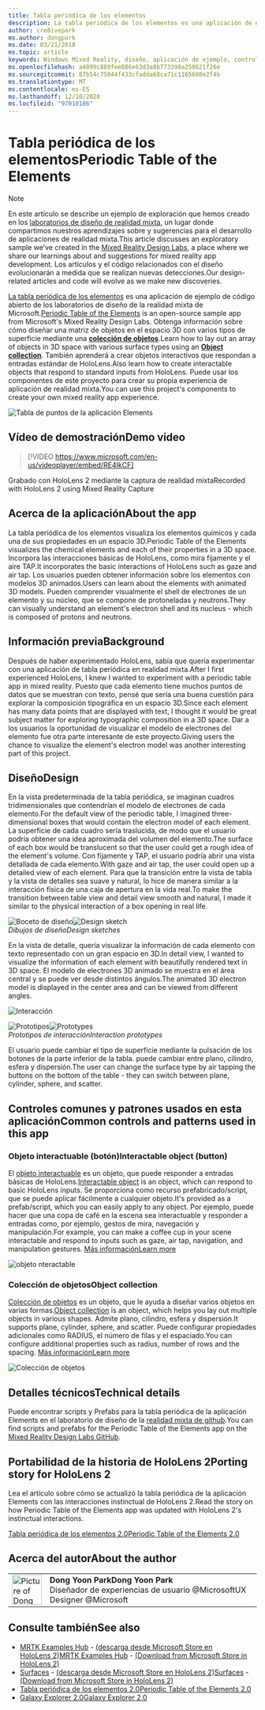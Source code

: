 ```yaml
---
title: Tabla periódica de los elementos
description: La tabla periódica de los elementos es una aplicación de ejemplo de código abierto de los laboratorios de diseño de la realidad mixta de Microsoft. Aprende cómo diseñar una matriz de objetos en el espacio 3D con distintos tipos de superficie mediante una colección de objetos.
author: cre8ivepark
ms.author: dongpark
ms.date: 03/21/2018
ms.topic: article
keywords: Windows Mixed Reality, diseño, aplicación de ejemplo, controles, MRTK, kit de herramientas de realidad mixta, Unity, aplicaciones de ejemplo, aplicaciones de ejemplo, código abierto, Microsoft Store, HoloLens, auriculares de realidad mixta, auriculares de realidad mixta de Windows, auriculares de realidad virtual
ms.openlocfilehash: a4099c889fee886e63d3a8b773398a250621f26e
ms.sourcegitcommit: 87b54c75044f433cfadda68ca71c1165608e2f4b
ms.translationtype: MT
ms.contentlocale: es-ES
ms.lasthandoff: 12/10/2020
ms.locfileid: "97010186"
---
```

# <a name="periodic-table-of-the-elements"></a><span data-ttu-id="c6739-105">Tabla periódica de los elementos</span><span class="sxs-lookup"><span data-stu-id="c6739-105">Periodic Table of the Elements</span></span>

>[!NOTE]
><span data-ttu-id="c6739-106">En este artículo se describe un ejemplo de exploración que hemos creado en los [laboratorios de diseño de realidad mixta](https://github.com/Microsoft/MRDesignLabs_Unity), un lugar donde compartimos nuestros aprendizajes sobre y sugerencias para el desarrollo de aplicaciones de realidad mixta.</span><span class="sxs-lookup"><span data-stu-id="c6739-106">This article discusses an exploratory sample we’ve created in the [Mixed Reality Design Labs](https://github.com/Microsoft/MRDesignLabs_Unity), a place where we share our learnings about and suggestions for mixed reality app development.</span></span> <span data-ttu-id="c6739-107">Los artículos y el código relacionados con el diseño evolucionarán a medida que se realizan nuevas detecciones.</span><span class="sxs-lookup"><span data-stu-id="c6739-107">Our design-related articles and code will evolve as we make new discoveries.</span></span>

<span data-ttu-id="c6739-108">[La tabla periódica de los elementos](https://github.com/Microsoft/MRDesignLabs_Unity_PeriodicTable) es una aplicación de ejemplo de código abierto de los laboratorios de diseño de la realidad mixta de Microsoft.</span><span class="sxs-lookup"><span data-stu-id="c6739-108">[Periodic Table of the Elements](https://github.com/Microsoft/MRDesignLabs_Unity_PeriodicTable) is an open-source sample app from Microsoft's Mixed Reality Design Labs.</span></span> <span data-ttu-id="c6739-109">Obtenga información sobre cómo diseñar una matriz de objetos en el espacio 3D con varios tipos de superficie mediante una **[colección de objetos](../../design/object-collection.md)**.</span><span class="sxs-lookup"><span data-stu-id="c6739-109">Learn how to lay out an array of objects in 3D space with various surface types using an **[Object collection](../../design/object-collection.md)**.</span></span> <span data-ttu-id="c6739-110">También aprenderá a crear objetos interactivos que respondan a entradas estándar de HoloLens.</span><span class="sxs-lookup"><span data-stu-id="c6739-110">Also learn how to create interactable objects that respond to standard inputs from HoloLens.</span></span> <span data-ttu-id="c6739-111">Puede usar los componentes de este proyecto para crear su propia experiencia de aplicación de realidad mixta.</span><span class="sxs-lookup"><span data-stu-id="c6739-111">You can use this project's components to create your own mixed reality app experience.</span></span>

![Tabla de puntos de la aplicación Elements](images/640px-periodictable-hero.jpg)

## <a name="demo-video"></a><span data-ttu-id="c6739-113">Vídeo de demostración</span><span class="sxs-lookup"><span data-stu-id="c6739-113">Demo video</span></span> 
> [!VIDEO https://www.microsoft.com/en-us/videoplayer/embed/RE4IkCF]

<span data-ttu-id="c6739-114">Grabado con HoloLens 2 mediante la captura de realidad mixta</span><span class="sxs-lookup"><span data-stu-id="c6739-114">Recorded with HoloLens 2 using Mixed Reality Capture</span></span>

## <a name="about-the-app"></a><span data-ttu-id="c6739-115">Acerca de la aplicación</span><span class="sxs-lookup"><span data-stu-id="c6739-115">About the app</span></span>

<span data-ttu-id="c6739-116">La tabla periódica de los elementos visualiza los elementos químicos y cada una de sus propiedades en un espacio 3D.</span><span class="sxs-lookup"><span data-stu-id="c6739-116">Periodic Table of the Elements visualizes the chemical elements and each of their properties in a 3D space.</span></span> <span data-ttu-id="c6739-117">Incorpora las interacciones básicas de HoloLens, como mira fijamente y el aire TAP.</span><span class="sxs-lookup"><span data-stu-id="c6739-117">It incorporates the basic interactions of HoloLens such as gaze and air tap.</span></span> <span data-ttu-id="c6739-118">Los usuarios pueden obtener información sobre los elementos con modelos 3D animados.</span><span class="sxs-lookup"><span data-stu-id="c6739-118">Users can learn about the elements with animated 3D models.</span></span> <span data-ttu-id="c6739-119">Pueden comprender visualmente el shell de electrones de un elemento y su núcleo, que se compone de protoneladas y neutrons.</span><span class="sxs-lookup"><span data-stu-id="c6739-119">They can visually understand an element's electron shell and its nucleus - which is composed of protons and neutrons.</span></span>

## <a name="background"></a><span data-ttu-id="c6739-120">Información previa</span><span class="sxs-lookup"><span data-stu-id="c6739-120">Background</span></span>

<span data-ttu-id="c6739-121">Después de haber experimentado HoloLens, sabía que quería experimentar con una aplicación de tabla periódica en realidad mixta.</span><span class="sxs-lookup"><span data-stu-id="c6739-121">After I first experienced HoloLens, I knew I wanted to experiment with a periodic table app in mixed reality.</span></span> <span data-ttu-id="c6739-122">Puesto que cada elemento tiene muchos puntos de datos que se muestran con texto, pensé que sería una buena cuestión para explorar la composición tipográfica en un espacio 3D.</span><span class="sxs-lookup"><span data-stu-id="c6739-122">Since each element has many data points that are displayed with text, I thought it would be great subject matter for exploring typographic composition in a 3D space.</span></span> <span data-ttu-id="c6739-123">Dar a los usuarios la oportunidad de visualizar el modelo de electrones del elemento fue otra parte interesante de este proyecto.</span><span class="sxs-lookup"><span data-stu-id="c6739-123">Giving users the chance to visualize the element's electron model was another interesting part of this project.</span></span>

## <a name="design"></a><span data-ttu-id="c6739-124">Diseño</span><span class="sxs-lookup"><span data-stu-id="c6739-124">Design</span></span>

<span data-ttu-id="c6739-125">En la vista predeterminada de la tabla periódica, se imaginan cuadros tridimensionales que contendrían el modelo de electrones de cada elemento.</span><span class="sxs-lookup"><span data-stu-id="c6739-125">For the default view of the periodic table, I imagined three-dimensional boxes that would contain the electron model of each element.</span></span> <span data-ttu-id="c6739-126">La superficie de cada cuadro sería traslúcida, de modo que el usuario podría obtener una idea aproximada del volumen del elemento.</span><span class="sxs-lookup"><span data-stu-id="c6739-126">The surface of each box would be translucent so that the user could get a rough idea of the element's volume.</span></span> <span data-ttu-id="c6739-127">Con fijamente y TAP, el usuario podría abrir una vista detallada de cada elemento.</span><span class="sxs-lookup"><span data-stu-id="c6739-127">With gaze and air tap, the user could open up a detailed view of each element.</span></span> <span data-ttu-id="c6739-128">Para que la transición entre la vista de tabla y la vista de detalles sea suave y natural, lo hice de manera similar a la interacción física de una caja de apertura en la vida real.</span><span class="sxs-lookup"><span data-stu-id="c6739-128">To make the transition between table view and detail view smooth and natural, I made it similar to the physical interaction of a box opening in real life.</span></span>

<span data-ttu-id="c6739-129">![Boceto de diseño](images/640px-sketch20170406.jpg)</span><span class="sxs-lookup"><span data-stu-id="c6739-129">![Design sketch](images/640px-sketch20170406.jpg)</span></span><br>
<span data-ttu-id="c6739-130">*Dibujos de diseño*</span><span class="sxs-lookup"><span data-stu-id="c6739-130">*Design sketches*</span></span>

<span data-ttu-id="c6739-131">En la vista de detalle, quería visualizar la información de cada elemento con texto representado con un gran espacio en 3D.</span><span class="sxs-lookup"><span data-stu-id="c6739-131">In detail view, I wanted to visualize the information of each element with beautifully rendered text in 3D space.</span></span> <span data-ttu-id="c6739-132">El modelo de electrones 3D animado se muestra en el área central y se puede ver desde distintos ángulos.</span><span class="sxs-lookup"><span data-stu-id="c6739-132">The animated 3D electron model is displayed in the center area and can be viewed from different angles.</span></span>

![Interacción](images/640px-periodictable-interaction.jpg)

<span data-ttu-id="c6739-134">![Prototipos](images/640px-periodictable-prototypes.jpg)</span><span class="sxs-lookup"><span data-stu-id="c6739-134">![Prototypes](images/640px-periodictable-prototypes.jpg)</span></span><br>
<span data-ttu-id="c6739-135">*Prototipos de interacción*</span><span class="sxs-lookup"><span data-stu-id="c6739-135">*Interaction prototypes*</span></span>

<span data-ttu-id="c6739-136">El usuario puede cambiar el tipo de superficie mediante la pulsación de los botones de la parte inferior de la tabla. puede cambiar entre plano, cilindro, esfera y dispersión.</span><span class="sxs-lookup"><span data-stu-id="c6739-136">The user can change the surface type by air tapping the buttons on the bottom of the table - they can switch between plane, cylinder, sphere, and scatter.</span></span>

## <a name="common-controls-and-patterns-used-in-this-app"></a><span data-ttu-id="c6739-137">Controles comunes y patrones usados en esta aplicación</span><span class="sxs-lookup"><span data-stu-id="c6739-137">Common controls and patterns used in this app</span></span>

### <a name="interactable-object-button"></a><span data-ttu-id="c6739-138">Objeto interactuable (botón)</span><span class="sxs-lookup"><span data-stu-id="c6739-138">Interactable object (button)</span></span>

<span data-ttu-id="c6739-139">El [objeto interactuable](../../design/interactable-object.md) es un objeto, que puede responder a entradas básicas de HoloLens.</span><span class="sxs-lookup"><span data-stu-id="c6739-139">[Interactable object](../../design/interactable-object.md) is an object, which can respond to basic HoloLens inputs.</span></span> <span data-ttu-id="c6739-140">Se proporciona como recurso prefabricado/script, que se puede aplicar fácilmente a cualquier objeto.</span><span class="sxs-lookup"><span data-stu-id="c6739-140">It's provided as a prefab/script, which you can easily apply to any object.</span></span> <span data-ttu-id="c6739-141">Por ejemplo, puede hacer que una copa de café en la escena sea interactuable y responder a entradas como, por ejemplo, gestos de mira, navegación y manipulación.</span><span class="sxs-lookup"><span data-stu-id="c6739-141">For example, you can make a coffee cup in your scene interactable and respond to inputs such as gaze, air tap, navigation, and manipulation gestures.</span></span> [<span data-ttu-id="c6739-142">Más información</span><span class="sxs-lookup"><span data-stu-id="c6739-142">Learn more</span></span>](../../design/interactable-object.md)

![objeto nteractable](images/640px-periodictable-interactableobject.jpg)

### <a name="object-collection"></a><span data-ttu-id="c6739-144">Colección de objetos</span><span class="sxs-lookup"><span data-stu-id="c6739-144">Object collection</span></span>

<span data-ttu-id="c6739-145">[Colección de objetos](../../design/object-collection.md) es un objeto, que le ayuda a diseñar varios objetos en varias formas.</span><span class="sxs-lookup"><span data-stu-id="c6739-145">[Object collection](../../design/object-collection.md) is an object, which helps you lay out multiple objects in various shapes.</span></span> <span data-ttu-id="c6739-146">Admite plano, cilindro, esfera y dispersión.</span><span class="sxs-lookup"><span data-stu-id="c6739-146">It supports plane, cylinder, sphere, and scatter.</span></span> <span data-ttu-id="c6739-147">Puede configurar propiedades adicionales como RADIUS, el número de filas y el espaciado.</span><span class="sxs-lookup"><span data-stu-id="c6739-147">You can configure additional properties such as radius, number of rows and the spacing.</span></span> [<span data-ttu-id="c6739-148">Más información</span><span class="sxs-lookup"><span data-stu-id="c6739-148">Learn more</span></span>](../../design/object-collection.md)

![Colección de objetos](images/640px-periodictable-collections.jpg)

## <a name="technical-details"></a><span data-ttu-id="c6739-150">Detalles técnicos</span><span class="sxs-lookup"><span data-stu-id="c6739-150">Technical details</span></span>

<span data-ttu-id="c6739-151">Puede encontrar scripts y Prefabs para la tabla periódica de la aplicación Elements en el laboratorio de diseño de la [realidad mixta de github](https://github.com/Microsoft/MRDesignLabs_Unity_PeriodicTable).</span><span class="sxs-lookup"><span data-stu-id="c6739-151">You can find scripts and prefabs for the Periodic Table of the Elements app on the [Mixed Reality Design Labs GitHub](https://github.com/Microsoft/MRDesignLabs_Unity_PeriodicTable).</span></span>

## <a name="porting-story-for-hololens-2"></a><span data-ttu-id="c6739-152">Portabilidad de la historia de HoloLens 2</span><span class="sxs-lookup"><span data-stu-id="c6739-152">Porting story for HoloLens 2</span></span>

<span data-ttu-id="c6739-153">Lea el artículo sobre cómo se actualizó la tabla periódica de la aplicación Elements con las interacciones instinctual de HoloLens 2.</span><span class="sxs-lookup"><span data-stu-id="c6739-153">Read the story on how Periodic Table of the Elements app was updated with HoloLens 2's instinctual interactions.</span></span>

[<span data-ttu-id="c6739-154">Tabla periódica de los elementos 2.0</span><span class="sxs-lookup"><span data-stu-id="c6739-154">Periodic Table of the Elements 2.0</span></span>](https://medium.com/@dongyoonpark/bringing-the-periodic-table-of-the-elements-app-to-hololens-2-with-mrtk-v2-a6e3d8362158)




## <a name="about-the-author"></a><span data-ttu-id="c6739-155">Acerca del autor</span><span class="sxs-lookup"><span data-stu-id="c6739-155">About the author</span></span>

<table style="border-collapse:collapse" padding-left="0px">
<tr>
<td style="border-style: none" width="60px"><img alt="Picture of Dong Yoon Park" width="60" height="60" src="images/dongyoonpark.jpg"></td>
<td style="border-style: none"><span data-ttu-id="c6739-156"><b>Dong Yoon Park</b></span><span class="sxs-lookup"><span data-stu-id="c6739-156"><b>Dong Yoon Park</b></span></span><br><span data-ttu-id="c6739-157">Diseñador de experiencias de usuario @Microsoft</span><span class="sxs-lookup"><span data-stu-id="c6739-157">UX Designer @Microsoft</span></span></td>
</tr>
</table>

## <a name="see-also"></a><span data-ttu-id="c6739-158">Consulte también</span><span class="sxs-lookup"><span data-stu-id="c6739-158">See also</span></span>

* <span data-ttu-id="c6739-159">[MRTK Examples Hub](https://microsoft.github.io/MixedRealityToolkit-Unity/Documentation/README_ExampleHub.html) - [(descarga desde Microsoft Store en HoloLens 2)](https://www.microsoft.com/en-us/p/mrtk-examples-hub/9mv8c39l2sj4)</span><span class="sxs-lookup"><span data-stu-id="c6739-159">[MRTK Examples Hub](https://microsoft.github.io/MixedRealityToolkit-Unity/Documentation/README_ExampleHub.html) - [(Download from Microsoft Store in HoloLens 2)](https://www.microsoft.com/en-us/p/mrtk-examples-hub/9mv8c39l2sj4)</span></span>
* <span data-ttu-id="c6739-160">[Surfaces](sampleapp-surfaces.md) - [(descarga desde Microsoft Store en HoloLens 2)](https://www.microsoft.com/en-us/p/surfaces/9nvkpv3sk3x0)</span><span class="sxs-lookup"><span data-stu-id="c6739-160">[Surfaces](sampleapp-surfaces.md) - [(Download from Microsoft Store in HoloLens 2)](https://www.microsoft.com/en-us/p/surfaces/9nvkpv3sk3x0)</span></span>
* [<span data-ttu-id="c6739-161">Tabla periódica de los elementos 2.0</span><span class="sxs-lookup"><span data-stu-id="c6739-161">Periodic Table of the Elements 2.0</span></span>](https://medium.com/@dongyoonpark/bringing-the-periodic-table-of-the-elements-app-to-hololens-2-with-mrtk-v2-a6e3d8362158)
* [<span data-ttu-id="c6739-162">Galaxy Explorer 2.0</span><span class="sxs-lookup"><span data-stu-id="c6739-162">Galaxy Explorer 2.0</span></span>](galaxy-explorer-update.md)